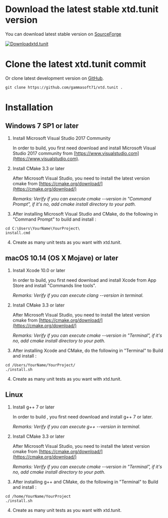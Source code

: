 # Download the latest stable xtd.tunit version

You can download latest stable version on [SourceForge](https://sourceforge.net/projects/tunithpro)

[![Downloadxtd.tunit](https://a.fsdn.com/con/app/sf-download-button)](https://sourceforge.net/projects/tunitpro/files/latest/download)

# Clone the latest xtd.tunit commit

Or clone latest development version on [GitHub](https://github.com/gammasoft71/xtd.tunit).

```shell
git clone https://github.com/gammasoft71/xtd.tunit .
```

# Installation

## Windows 7 SP1 or later

1. Install Microsoft Visual Studio 2017 Community
   
   In order to build, you first need download and install Microsoft Visual Studio 2017 community from [https://www.visualstudio.com](https://www.visualstudio.com).

2. Install CMake 3.3 or later
   
   After Microsoft Visual Studio, you need to install the latest version cmake from [https://cmake.org/download/](https://cmake.org/download/)
   
   *Remarks: Verify if you can execute cmake --version in "Command Prompt", if it's no, add cmake install directory to your path.*

3. After installing Microsoft Visual Studio and CMake, do the following in "Command Prompt" to build and install :

```shell
cd C:\Users\YourName\YourProject\
install.cmd
```

4. Create as many unit tests as you want with xtd.tunit.


## macOS 10.14 (OS X Mojave) or later

1. Install Xcode 10.0 or later
   
   In order to build, you first need download and install Xcode from App Store and install "Commands line tools".

   *Remarks: Verify if you can execute clang --version in terminal.*

2. Install CMake 3.3 or later
   
   After Microsoft Visual Studio, you need to install the latest version cmake from [https://cmake.org/download/](https://cmake.org/download/)

   *Remarks: Verify if you can execute cmake --version in "Terminal", if it's no, add cmake install directory to your path.*

3. After installing Xcode and CMake, do the following in "Terminal" to Build and install :

```shell
cd /Users/YourName/YourProject/
./install.sh
```

4. Create as many unit tests as you want with xtd.tunit.

## Linux

1. Install g++ 7 or later
   
   In order to build , you first need download and install g++ 7 or later.

   *Remarks: Verify if you can execute g++ --version in terminal.*

2. Install CMake 3.3 or later
   
   After Microsoft Visual Studio, you need to install the latest version cmake from [https://cmake.org/download/](https://cmake.org/download/)

   *Remarks: Verify if you can execute cmake --version in "Terminal", if it's no, add cmake install directory to your path.*

3. After installing g++ and CMake, do the following in "Terminal" to Build and install :

```shell
cd /home/YourName/YourProject
./install.sh
```

4. Create as many unit tests as you want with xtd.tunit.
